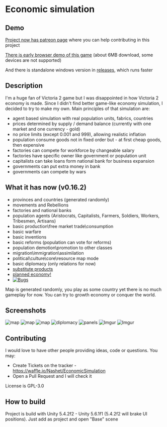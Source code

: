 # Economic simulation

## Demo
[Project now has patreon page](https://www.patreon.com/economicsimulation) where you can help contributing in this project

[There is early browser demo of this game](http://nashet.github.io/EconomicSimulation/WEBGL/index.html) (about 6MB download, some devices are not supported)

And there is standalone windows version in [releases](https://github.com/Nashet/EconomicSimulation/releases), which runs faster

## Description
I'm a huge fan of Victoria 2 game but I was disappointed in how Victoria 2 economy is made. Since I didn't find better game-like economy simulation, I decided to try to make my own.
Main principles of that simulation are:
* agent based simulation with real population units, fabrics, countries
* prices determined by supply / demand balance (currently with one market and one currency - gold)
* no price limits (except 0.001 and 999), allowing realistic inflation
* population consume goods not in fixed order but - at first cheap goods, then expensive
* factories can compete for workforce by changeable salary
* factories have specific owner like government or population unit
* capitalists can take loans form national bank for business expansion 
* governments can put extra money in bank
* governments can compete by wars

## What it has now (v0.16.2)
 - provinces and countries (generated randomly)
 - movements and Rebellions
 - factories and national banks
 - population agents (Aristocrats, Capitalists, Farmers, Soldiers, Workers, Tribesmen, Artisans)
 - basic production\free market trade\consumption
 - basic warfare
 - basic inventions
 - basic reforms (population can vote for reforms)
 - population demotion\promotion to other classes
 - migration\immigration\assimilation
 - political\culture\core\resource map mode
 - basic diplomacy (only relations for now)
 - [substitute products](https://github.com/Nashet/EconomicSimulation/wiki/Products)
 - [planned economy!](https://github.com/Nashet/EconomicSimulation/wiki/Economy-types#Planned_economy)
 - [![Bugs](https://badge.waffle.io/Nashet/EconomicSimulation.svg?columns=all)](https://waffle.io/Nashet/EconomicSimulation) 

Map is generated randomly, you play as some country yet there is no much gameplay for now. You can try to growth economy or conquer the world.

## Screenshots
![map](http://i.imgrpost.com/imgr/2017/08/14/VYAaererrerdsdVA.png)
![map](http://i.imgrpost.com/imgr/2017/08/14/VYsdffAaererdsdVA.png)
![map](http://i.imgrpost.com/imgr/2017/06/22/VYAaereVAVArdsdVA.png)
![diplomacy](http://i.imgrpost.com/imgr/2017/06/22/VYAaersderdsdVA.png)
![panels](http://i.imgrpost.com/imgr/2017/08/14/ES-14.png)
![Imgur](http://i.imgur.com/KevTH51.png)
![Imgur](http://i.imgur.com/uzEJCvM.png)

## Contributing
I would love to have other people providing ideas, code or questions.  You may:
- Create Tickets on the tracker - https://waffle.io/Nashet/EconomicSimulation
- Open a Pull Request and I will check it

License is GPL-3.0

## How to build
Project is build with Unity 5.4.2f2 - Unity 5.6.1f1 (5.4.2f2 will brake UI positions). Just add as project and open "Base" scene
